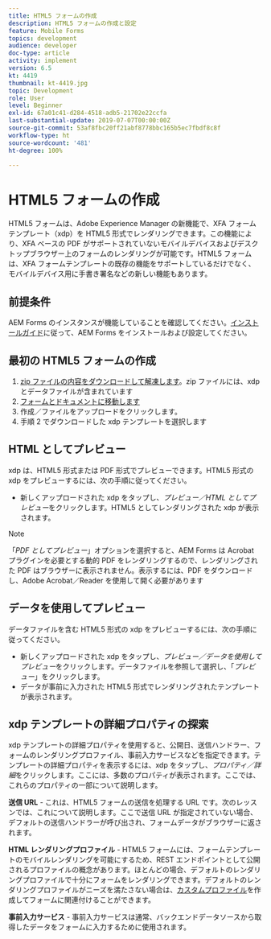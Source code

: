 ```yaml
---
title: HTML5 フォームの作成
description: HTML5 フォームの作成と設定
feature: Mobile Forms
topics: development
audience: developer
doc-type: article
activity: implement
version: 6.5
kt: 4419
thumbnail: kt-4419.jpg
topic: Development
role: User
level: Beginner
exl-id: 67a01c41-d284-4518-adb5-21702e22ccfa
last-substantial-update: 2019-07-07T00:00:00Z
source-git-commit: 53af8fbc20ff21abf8778bbc165b5ec7fbdf8c8f
workflow-type: ht
source-wordcount: '481'
ht-degree: 100%

---
```


# HTML5 フォームの作成

HTML5 フォームは、Adobe Experience Manager の新機能で、XFA フォームテンプレート（xdp）を HTML5 形式でレンダリングできます。この機能により、XFA ベースの PDF がサポートされていないモバイルデバイスおよびデスクトップブラウザー上のフォームのレンダリングが可能です。HTML5 フォームは、XFA フォームテンプレートの既存の機能をサポートしているだけでなく、モバイルデバイス用に手書き署名などの新しい機能もあります。

## 前提条件

AEM Forms のインスタンスが機能していることを確認してください。[インストールガイド](https://experienceleague.adobe.com/docs/experience-manager-65/forms/install-aem-forms/osgi-installation/installing-configuring-aem-forms-osgi.html?lang=ja)に従って、AEM Forms をインストールおよび設定してください。

## 最初の HTML5 フォームの作成

1. [zip ファイルの内容をダウンロードして解凍します](assets/assets.zip)。zip ファイルには、xdp とデータファイルが含まれています
2. [フォームとドキュメントに移動します](http://localhost:4502/aem/forms.html/content/dam/formsanddocuments)
3. 作成／ファイルをアップロードをクリックします。
4. 手順 2 でダウンロードした xdp テンプレートを選択します

## HTML としてプレビュー

xdp は、HTML5 形式または PDF 形式でプレビューできます。HTML5 形式の xdp をプレビューするには、次の手順に従ってください。

* 新しくアップロードされた xdp をタップし、_プレビュー／HTML としてプレビュー_&#x200B;をクリックします。HTML5 としてレンダリングされた xdp が表示されます。

>[!NOTE]
>「_PDF としてプレビュー_」オプションを選択すると、AEM Forms は Acrobat プラグインを必要とする動的 PDF をレンダリングするので、レンダリングされた PDF はブラウザーに表示されません。表示するには、PDF をダウンロードし、Adobe Acrobat／Reader を使用して開く必要があります


## データを使用してプレビュー

データファイルを含む HTML5 形式の xdp をプレビューするには、次の手順に従ってください。

* 新しくアップロードされた xdp をタップし、_プレビュー／データを使用してプレビュー_&#x200B;をクリックします。データファイルを参照して選択し、「_プレビュー_」をクリックします。
* データが事前に入力された HTML5 形式でレンダリングされたテンプレートが表示されます。

## xdp テンプレートの詳細プロパティの探索

xdp テンプレートの詳細プロパティを使用すると、公開日、送信ハンドラー、フォームのレンダリングプロファイル、事前入力サービスなどを指定できます。テンプレートの詳細プロパティを表示するには、xdp をタップし、_プロパティ／詳細_&#x200B;をクリックします。ここには、多数のプロパティが表示されます。ここでは、これらのプロパティの一部について説明します。

**送信 URL** - これは、HTML5 フォームの送信を処理する URL です。次のレッスンでは、これについて説明します。ここで送信 URL が指定されていない場合、デフォルトの送信ハンドラーが呼び出され、フォームデータがブラウザーに返されます。

**HTML レンダリングプロファイル** - HTML5 フォームには、フォームテンプレートのモバイルレンダリングを可能にするため、REST エンドポイントとして公開されるプロファイルの概念があります。ほとんどの場合、デフォルトのレンダリングプロファイルで十分にフォームをレンダリングできます。デフォルトのレンダリングプロファイルがニーズを満たさない場合は、[カスタムプロファイル](https://experienceleague.adobe.com/docs/experience-manager-65/forms/html5-forms/custom-profile.html?lang=ja)を作成してフォームに関連付けることができます。

**事前入力サービス** - 事前入力サービスは通常、バックエンドデータソースから取得したデータをフォームに入力するために使用されます。
